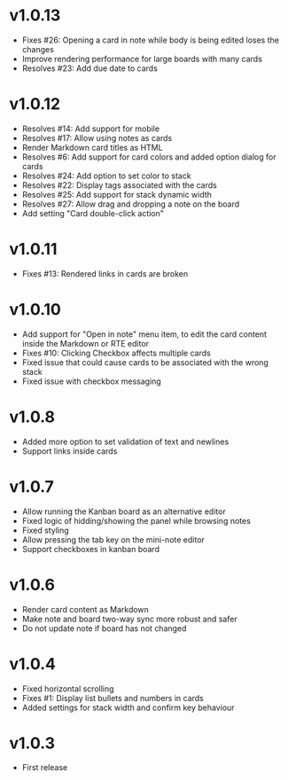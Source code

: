 # v1.0.13

- Fixes #26: Opening a card in note while body is being edited loses the changes
- Improve rendering performance for large boards with many cards
- Resolves #23: Add due date to cards

# v1.0.12

- Resolves #14: Add support for mobile
- Resolves #17: Allow using notes as cards
- Render Markdown card titles as HTML
- Resolves #6: Add support for card colors and added option dialog for cards
- Resolves #24: Add option to set color to stack
- Resolves #22: Display tags associated with the cards
- Resolves #25: Add support for stack dynamic width
- Resolves #27: Allow drag and dropping a note on the board
- Add setting "Card double-click action"

# v1.0.11

- Fixes #13: Rendered links in cards are broken

# v1.0.10

- Add support for "Open in note" menu item, to edit the card content inside the Markdown or RTE editor
- Fixes #10: Clicking Checkbox affects multiple cards
- Fixed issue that could cause cards to be associated with the wrong stack
- Fixed issue with checkbox messaging

# v1.0.8

- Added more option to set validation of text and newlines
- Support links inside cards

# v1.0.7

- Allow running the Kanban board as an alternative editor
- Fixed logic of hidding/showing the panel while browsing notes
- Fixed styling
- Allow pressing the tab key on the mini-note editor
- Support checkboxes in kanban board

# v1.0.6

- Render card content as Markdown
- Make note and board two-way sync more robust and safer
- Do not update note if board has not changed

# v1.0.4

- Fixed horizontal scrolling
- Fixes #1: Display list bullets and numbers in cards
- Added settings for stack width and confirm key behaviour

# v1.0.3

- First release
